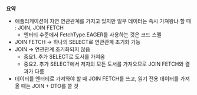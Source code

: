 **요약**
- 애플리케이션이 지연 연관관계를 가지고 있지만 일부 데이터는 즉시 가져왕냐 할 때 : JOIN, JOIN FETCH
  - 엔터티 수준에서 FetchType.EAGER를 사용하는 것은 코드 스멜
- JOIN FETCH -> 하나의 SELECT로 연관관계 초기화 가능
- JOIN -> 연관관계 초기화되지 않음
  - 중요1. 추가 SELECT로 도서를 가져옴
  - 중요2. 추가 SELECT에서 저자의 모든 도서를 가져오므로 JOIN FETCH와 결과가 다름
- 데이터를 엔터티로 가져와야 할 때 JOIN FETCH를 쓰고, 읽기 전용 데이터를 가져올 때는 JOIN + DTO를 쓸 것
